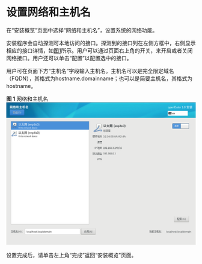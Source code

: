 # 设置网络和主机名<a name="ZH-CN_TOPIC_0220373171"></a>

在“安装概览”页面中选择“网络和主机名”，设置系统的网络功能。

安装程序会自动探测可本地访问的接口。探测到的接口列在左侧方框中，右侧显示相应的接口详情，如[图1](#zh-cn_topic_0186390264_zh-cn_topic_0122145831_fig123700157297)所示。用户可以通过页面右上角的开关，来开启或者关闭网络接口。用户还可以单击“配置”以配置选中的接口。

用户可在页面下方“主机名”字段输入主机名。主机名可以是完全限定域名（FQDN），其格式为hostname.domainname；也可以是简要主机名，其格式为hostname。

**图 1**  网络和主机名<a name="zh-cn_topic_0186390264_zh-cn_topic_0122145831_fig123700157297"></a>  
![](./figures/网络和主机名.png "网络和主机名")

设置完成后，请单击左上角“完成”返回“安装概览”页面。

